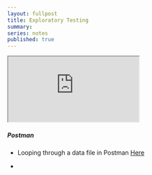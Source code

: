 ```yaml
---
layout: fullpost
title: Exploratory Testing
summary: 
series: notes
published: true
---
```


<div class="embed-responsive embed-responsive-16by9">
 <iframe src="https://atlas.mindmup.com/robertdpowell/exploratory_testing/index.html"></iframe>
</div>



##### Postman
- Looping through a data file in Postman [Here](https://blog.postman.com/looping-through-a-data-file-in-the-postman-collection-runner/)

- 